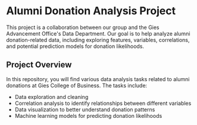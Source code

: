 # Alumni Donation Analysis Project

This project is a collaboration between our group and the Gies Advancement Office's Data Department. Our goal is to help analyze alumni donation-related data, including exploring features, variables, correlations, and potential prediction models for donation likelihoods.

## Project Overview

In this repository, you will find various data analysis tasks related to alumni donations at Gies College of Business. The tasks include:

- Data exploration and cleaning
- Correlation analysis to identify relationships between different variables
- Data visualization to better understand donation patterns
- Machine learning models for predicting donation likelihoods


